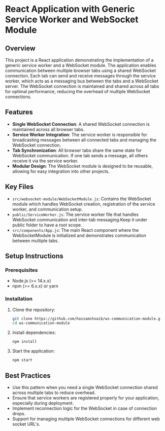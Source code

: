 # React Application with Generic Service Worker and WebSocket Module

## Overview

This project is a React application demonstrating the implementation of a generic service worker and a WebSocket module. The application enables communication between multiple browser tabs using a shared WebSocket connection. Each tab can send and receive messages through the service worker, which acts as a messaging bus between the tabs and a WebSocket server. The WebSocket connection is maintained and shared across all tabs for optimal performance, reducing the overhead of multiple WebSocket connections.

## Features

- **Single WebSocket Connection**: A shared WebSocket connection is maintained across all browser tabs.
- **Service Worker Integration**: The service worker is responsible for broadcasting messages between all connected tabs and managing the WebSocket connection.
- **Tab Synchronization**: All browser tabs share the same state for WebSocket communication. If one tab sends a message, all others receive it via the service worker.
- **Modular Design**: The WebSocket module is designed to be reusable, allowing for easy integration into other projects.

## Key Files

- `src/websocket-module/WebSocketModule.js`: Contains the WebSocket module which handles WebSocket creation, registration of the service worker, and communication setup.
- `public/ServiceWorker.js`: The service worker file that handles WebSocket communication and inter-tab messaging.Keep it under public folder to have a root scope.
- `src/components/App.js`: The main React component where the WebSocketModule is initialized and demonstrates communication between multiple tabs.

## Setup Instructions

### Prerequisites

- Node.js (>= 14.x.x)
- npm (>= 6.x.x) or yarn

### Installation

1. Clone the repository:

   ```bash
   git clone https://github.com/hassamshoaib/ws-communication-module.git
   cd ws-communication-module
   ```

2. Install dependencies:
   ```bash
   npm install
   ```
3. Start the application:
   ```bash
   npm start
   ```

## Best Practices

- Use this pattern when you need a single WebSocket connection shared across multiple tabs to reduce overhead.
- Ensure that service workers are registered properly for your application, especially during deployment.
- Implement reconnection logic for the WebSocket in case of connection drops.
- Support for managing multiple WebSocket connections for different web socket URL's.
